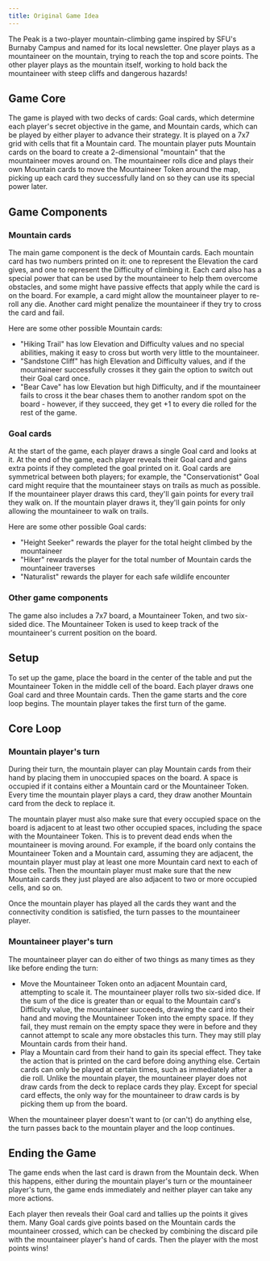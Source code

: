```yaml
---
title: Original Game Idea
---
```


The Peak is a two-player mountain-climbing game inspired by SFU's Burnaby Campus and named for its local newsletter. One player plays as a mountaineer on the mountain, trying to reach the top and score points. The other player plays as the mountain itself, working to hold back the mountaineer with steep cliffs and dangerous hazards!

## Game Core

The game is played with two decks of cards: Goal cards, which determine each player's secret objective in the game, and Mountain cards, which can be played by either player to advance their strategy. It is played on a 7x7 grid with cells that fit a Mountain card. The mountain player puts Mountain cards on the board to create a 2-dimensional "mountain" that the mountaineer moves around on. The mountaineer rolls dice and plays their own Mountain cards to move the Mountaineer Token around the map, picking up each card they successfully land on so they can use its special power later.

## Game Components

### Mountain cards

The main game component is the deck of Mountain cards. Each mountain card has two numbers printed on it: one to represent the Elevation the card gives, and one to represent the Difficulty of climbing it. Each card also has a special power that can be used by the mountaineer to help them overcome obstacles, and some might have passive effects that apply while the card is on the board. For example, a card might allow the mountaineer player to re-roll any die. Another card might penalize the mountaineer if they try to cross the card and fail.

Here are some other possible Mountain cards:
- "Hiking Trail" has low Elevation and Difficulty values and no special abilities, making it easy to cross but worth very little to the mountaineer.
- "Sandstone Cliff" has high Elevation and Difficulty values, and if the mountaineer successfully crosses it they gain the option to switch out their Goal card once.
- "Bear Cave" has low Elevation but high Difficulty, and if the mountaineer fails to cross it the bear chases them to another random spot on the board - however, if they succeed, they get +1 to every die rolled for the rest of the game.

### Goal cards

At the start of the game, each player draws a single Goal card and looks at it. At the end of the game, each player reveals their Goal card and gains extra points if they completed the goal printed on it. Goal cards are symmetrical between both players; for example, the "Conservationist" Goal card might require that the mountaineer stays on trails as much as possible. If the mountaineer player draws this card, they'll gain points for every trail they walk on. If the mountain player draws it, they'll gain points for only allowing the mountaineer to walk on trails.

Here are some other possible Goal cards:
- "Height Seeker" rewards the player for the total height climbed by the mountaineer
- "Hiker" rewards the player for the total number of Mountain cards the mountaineer traverses
- "Naturalist" rewards the player for each safe wildlife encounter

### Other game components

The game also includes a 7x7 board, a Mountaineer Token, and two six-sided dice. The Mountaineer Token is used to keep track of the mountaineer's current position on the board.

## Setup

To set up the game, place the board in the center of the table and put the Mountaineer Token in the middle cell of the board. Each player draws one Goal card and three Mountain cards. Then the game starts and the core loop begins. The mountain player takes the first turn of the game.

## Core Loop

### Mountain player's turn

During their turn, the mountain player can play Mountain cards from their hand by placing them in unoccupied spaces on the board. A space is occupied if it contains either a Mountain card or the Mountaineer Token. Every time the mountain player plays a card, they draw another Mountain card from the deck to replace it.

The mountain player must also make sure that every occupied space on the board is adjacent to at least two other occupied spaces, including the space with the Mountaineer Token. This is to prevent dead ends when the mountaineer is moving around. For example, if the board only contains the Mountaineer Token and a Mountain card, assuming they are adjacent, the mountain player must play at least one more Mountain card next to each of those cells. Then the mountain player must make sure that the new Mountain cards they just played are also adjacent to two or more occupied cells, and so on.

Once the mountain player has played all the cards they want and the connectivity condition is satisfied, the turn passes to the mountaineer player.

### Mountaineer player's turn

The mountaineer player can do either of two things as many times as they like before ending the turn:
- Move the Mountaineer Token onto an adjacent Mountain card, attempting to scale it. The mountaineer player rolls two six-sided dice. If the sum of the dice is greater than or equal to the Mountain card's Difficulty value, the mountaineer succeeds, drawing the card into their hand and moving the Mountaineer Token into the empty space. If they fail, they must remain on the empty space they were in before and they cannot attempt to scale any more obstacles this turn. They may still play Mountain cards from their hand.
- Play a Mountain card from their hand to gain its special effect. They take the action that is printed on the card before doing anything else. Certain cards can only be played at certain times, such as immediately after a die roll. Unlike the mountain player, the mountaineer player does not draw cards from the deck to replace cards they play. Except for special card effects, the only way for the mountaineer to draw cards is by picking them up from the board.

When the mountaineer player doesn't want to (or can't) do anything else, the turn passes back to the mountain player and the loop continues.

## Ending the Game

The game ends when the last card is drawn from the Mountain deck. When this happens, either during the mountain player's turn or the mountaineer player's turn, the game ends immediately and neither player can take any more actions.

Each player then reveals their Goal card and tallies up the points it gives them. Many Goal cards give points based on the Mountain cards the mountaineer crossed, which can be checked by combining the discard pile with the mountaineer player's hand of cards. Then the player with the most points wins!
